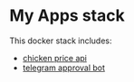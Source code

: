 # My Apps stack
This docker stack includes:
- [chicken price api](https://github.com/arne-vl/wa-staan-de-kiekes)
- [telegram approval bot](https://github.com/arne-vl/telegram-approval-bot)
